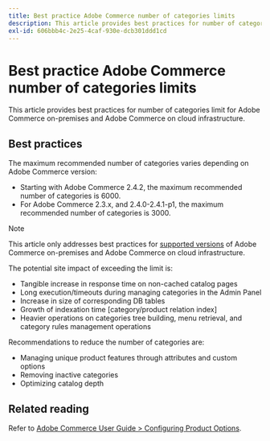 ```yaml
---
title: Best practice Adobe Commerce number of categories limits
description: This article provides best practices for number of categories limit for Adobe Commerce on-premises and Adobe Commerce on cloud infrastructure.
exl-id: 606bbb4c-2e25-4caf-930e-dcb301ddd1cd
---
```

# Best practice Adobe Commerce number of categories limits

This article provides best practices for number of categories limit for Adobe Commerce on-premises and Adobe Commerce on cloud infrastructure.

## Best practices

The maximum recommended number of categories varies depending on Adobe Commerce version:

* Starting with Adobe Commerce 2.4.2, the maximum recommended number of categories is 6000.
* For Adobe Commerce 2.3.x, and 2.4.0-2.4.1-p1, the maximum recommended number of categories is 3000.

>[!NOTE]
>
>This article only addresses best practices for [supported versions](https://magento.com/sites/default/files/magento-software-lifecycle-policy.pdf) of Adobe Commerce on-premises and Adobe Commerce on cloud infrastructure.

The potential site impact of exceeding the limit is:

* Tangible increase in response time on non-cached catalog pages
* Long execution/timeouts during managing categories in the Admin Panel
* Increase in size of corresponding DB tables
* Growth of indexation time \[category/product relation index\]
* Heavier operations on categories tree building, menu retrieval, and category rules management operations

Recommendations to reduce the number of categories are:

* Managing unique product features through attributes and custom options
* Removing inactive categories
* Optimizing catalog depth

## Related reading

Refer to [Adobe Commerce User Guide > Configuring Product Options](https://docs.magento.com/user-guide/catalog/inventory-product-stock-options.html).
